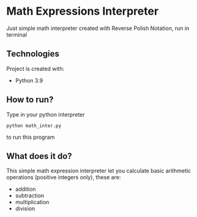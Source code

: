 # Math Expressions Interpreter
Just simple math interpreter created with Reverse Polish Notation, run in terminal

## Technologies
Project is created with:
* Python 3.9

## How to run?
Type in your python interpreter
```
python math_inter.py
```
to run this program

## What does it do?
This simple math expression interpreter let you calculate basic arithmetic operations (positive integers only), these are:
* addition
* subtraction
* multiplication
* division


